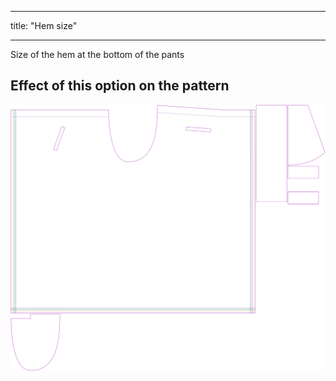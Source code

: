 - - -
title: "Hem size"
- - -

Size of the hem at the bottom of the pants

## Effect of this option on the pattern

![This image shows the effect of this option by superimposing several variants that have a different value for this option](waralee_hemwidth_sample.svg "Effect of this option on the pattern")
